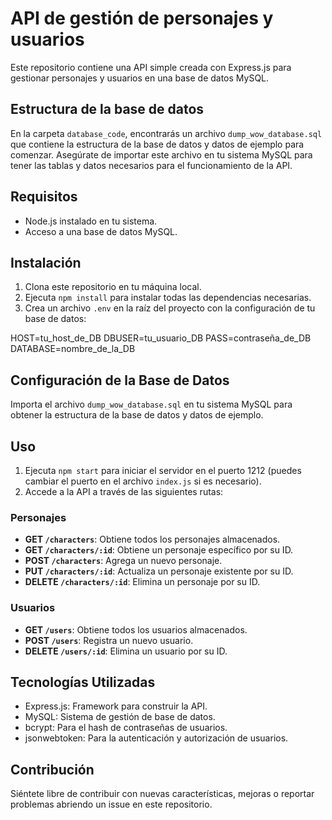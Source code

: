 # API de gestión de personajes y usuarios

Este repositorio contiene una API simple creada con Express.js para gestionar personajes y usuarios en una base de datos MySQL.

## Estructura de la base de datos

En la carpeta `database_code`, encontrarás un archivo `dump_wow_database.sql` que contiene la estructura de la base de datos y datos de ejemplo para comenzar. Asegúrate de importar este archivo en tu sistema MySQL para tener las tablas y datos necesarios para el funcionamiento de la API.

## Requisitos

- Node.js instalado en tu sistema.
- Acceso a una base de datos MySQL.

## Instalación

1. Clona este repositorio en tu máquina local.
2. Ejecuta `npm install` para instalar todas las dependencias necesarias.
3. Crea un archivo `.env` en la raíz del proyecto con la configuración de tu base de datos:

HOST=tu_host_de_DB
DBUSER=tu_usuario_DB
PASS=contraseña_de_DB
DATABASE=nombre_de_la_DB 

## Configuración de la Base de Datos

Importa el archivo `dump_wow_database.sql` en tu sistema MySQL para obtener la estructura de la base de datos y datos de ejemplo.

## Uso

1. Ejecuta `npm start` para iniciar el servidor en el puerto 1212 (puedes cambiar el puerto en el archivo `index.js` si es necesario).
2. Accede a la API a través de las siguientes rutas:

### Personajes

- **GET `/characters`**: Obtiene todos los personajes almacenados.
- **GET `/characters/:id`**: Obtiene un personaje específico por su ID.
- **POST `/characters`**: Agrega un nuevo personaje.
- **PUT `/characters/:id`**: Actualiza un personaje existente por su ID.
- **DELETE `/characters/:id`**: Elimina un personaje por su ID.

### Usuarios

- **GET `/users`**: Obtiene todos los usuarios almacenados.
- **POST `/users`**: Registra un nuevo usuario.
- **DELETE `/users/:id`**: Elimina un usuario por su ID.

## Tecnologías Utilizadas

- Express.js: Framework para construir la API.
- MySQL: Sistema de gestión de base de datos.
- bcrypt: Para el hash de contraseñas de usuarios.
- jsonwebtoken: Para la autenticación y autorización de usuarios.

## Contribución

Siéntete libre de contribuir con nuevas características, mejoras o reportar problemas abriendo un issue en este repositorio.

